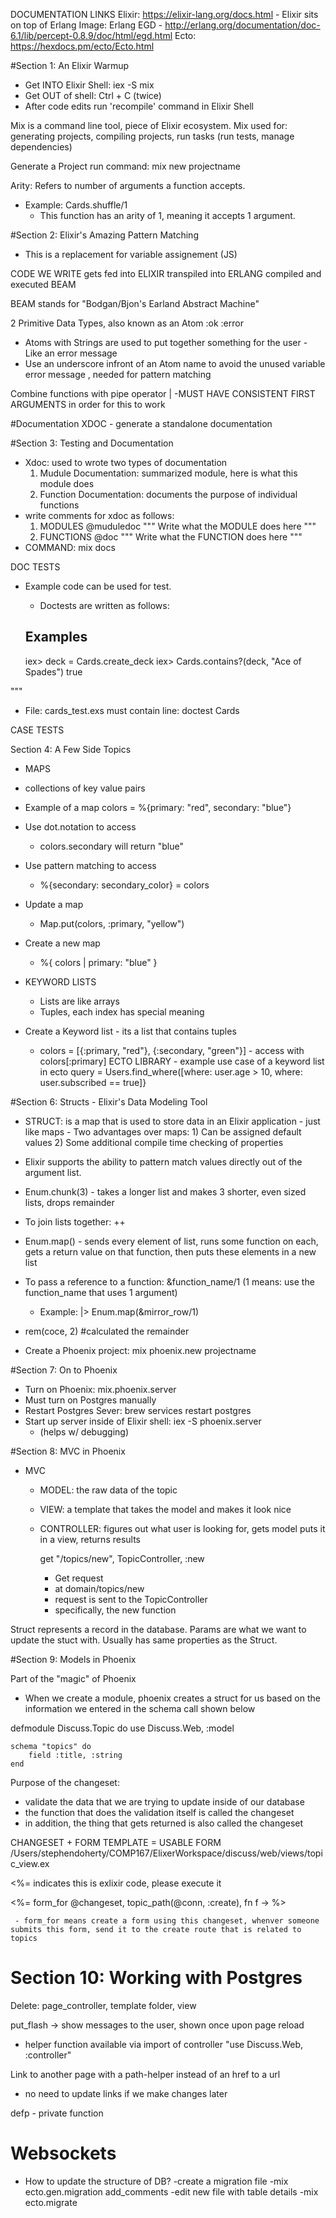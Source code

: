 DOCUMENTATION LINKS
Elixir: https://elixir-lang.org/docs.html - Elixir sits on top of Erlang
Image: Erlang EGD - http://erlang.org/documentation/doc-6.1/lib/percept-0.8.9/doc/html/egd.html
Ecto: https://hexdocs.pm/ecto/Ecto.html

#Section 1: An Elixir Warmup

- Get INTO Elixir Shell: iex -S mix
- Get OUT of shell: Ctrl + C (twice)
- After code edits run 'recompile' command in Elixir Shell

Mix is a command line tool, piece of Elixir ecosystem.
Mix used for: generating projects, compiling projects, run tasks (run tests, manage dependencies)

Generate a Project
run command: mix new projectname

Arity: Refers to number of arguments a function accepts.

- Example: Cards.shuffle/1
  - This function has an arity of 1, meaning it accepts 1 argument.

#Section 2: Elixir's Amazing Pattern Matching

- This is a replacement for variable assignement (JS)

CODE WE WRITE
gets fed into
ELIXIR
transpiled into
ERLANG
compiled and executed
BEAM

BEAM stands for "Bodgan/Bjon's Earland Abstract Machine"

2 Primitive Data Types, also known as an Atom
:ok
:error

- Atoms with Strings are used to put together something for the user - Like an error message
- Use an underscore infront of an Atom name to avoid the unused variable error message , needed for pattern matching

Combine functions with pipe operator |
-MUST HAVE CONSISTENT FIRST ARGUMENTS in order for this to work

#Documentation
XDOC - generate a standalone documentation

#Section 3: Testing and Documentation

- Xdoc: used to wrote two types of documentation
  1.  Mudule Documentation: summarized module, here is what this module does
  2.  Function Documentation: documents the purpose of individual functions
- write comments for xdoc as follows:
  1. MODULES
     @muduledoc """
     Write what the MODULE does here
     """
  2. FUNCTIONS
     @doc """
     Write what the FUNCTION does here
     """
- COMMAND: mix docs

DOC TESTS

- Example code can be used for test.

  - Doctests are written as follows:

  ## Examples

  iex> deck = Cards.create_deck
  iex> Cards.contains?(deck, "Ace of Spades")
  true

"""

- File: cards_test.exs must contain line: doctest Cards

CASE TESTS

Section 4: A Few Side Topics

- MAPS
- collections of key value pairs
- Example of a map
  colors = %{primary: "red", secondary: "blue"}
- Use dot.notation to access
  - colors.secondary will return "blue"
- Use pattern matching to access
  - %{secondary: secondary_color} = colors
- Update a map
  - Map.put(colors, :primary, "yellow")
- Create a new map

  - %{ colors | primary: "blue" }

- KEYWORD LISTS
  - Lists are like arrays
  - Tuples, each index has special meaning
- Create a Keyword list - its a list that contains tuples
  - colors = [{:primary, "red"}, {:secondary, "green"}] - access with colors[:primary]
    ECTO LIBRARY - example use case of a keyword list in ecto
    query = Users.find_where([where: user.age > 10, where: user.subscribed == true]}

#Section 6: Structs - Elixir's Data Modeling Tool

- STRUCT: is a map that is used to store data in an Elixir application - just like maps - Two advantages over maps: 1) Can be assigned default values 2) Some additional compile time checking of properties

- Elixir supports the ability to pattern match values directly out of the argument list.

- Enum.chunk(3) - takes a longer list and makes 3 shorter, even sized lists, drops remainder

- To join lists together: ++

- Enum.map() - sends every element of list, runs some function on each, gets a return value on that function, then puts these elements in a new list

- To pass a reference to a function: &function_name/1 (1 means: use the function_name that uses 1 argument)

  - Example: |> Enum.map(&mirror_row/1)

- rem(coce, 2) #calculated the remainder

- Create a Phoenix project: mix phoenix.new projectname

#Section 7: On to Phoenix

- Turn on Phoenix: mix.phoenix.server
- Must turn on Postgres manually
- Restart Postgres Sever: brew services restart postgres
- Start up server inside of Elixir shell: iex -S phoenix.server
  - (helps w/ debugging)

#Section 8: MVC in Phoenix

- MVC

  - MODEL: the raw data of the topic
  - VIEW: a template that takes the model and makes it look nice
  - CONTROLLER: figures out what user is looking for, gets model
    puts it in a view, returns results

    get "/topics/new", TopicController, :new

    - Get request
    - at domain/topics/new
    - request is sent to the TopicController
    - specifically, the new function

Struct represents a record in the database.
Params are what we want to update the stuct with. Usually has same properties as the Struct.

#Section 9: Models in Phoenix

Part of the "magic" of Phoenix

- When we create a module, phoenix creates a struct for us based on the information we entered in the schema call shown below

defmodule Discuss.Topic do
use Discuss.Web, :model

    schema "topics" do
        field :title, :string
    end

Purpose of the changeset:

- validate the data that we are trying to update inside of our database
- the function that does the validation itself is called the changeset
- in addition, the thing that gets returned is also called the changeset

CHANGESET + FORM TEMPLATE = USABLE FORM
/Users/stephendoherty/COMP167/ElixerWorkspace/discuss/web/views/topic_view.ex

<%= indicates this is exlixir code, please execute it

<%= form_for @changeset, topic_path(@conn, :create), fn f -> %>

     - form_for means create a form using this changeset, whenver someone submits this form, send it to the create route that is related to topics

# Section 10: Working with Postgres

Delete: page_controller, template folder, view

put_flash -> show messages to the user, shown once upon page reload

- helper function available via import of controller "use Discuss.Web, :controller"

Link to another page with a path-helper instead of an href to a url

- no need to update links if we make changes later

defp - private function

# Websockets

- How to update the structure of DB?
  -create a migration file
  -mix ecto.gen.migration add_comments
  -edit new file with table details
  -mix ecto.migrate
